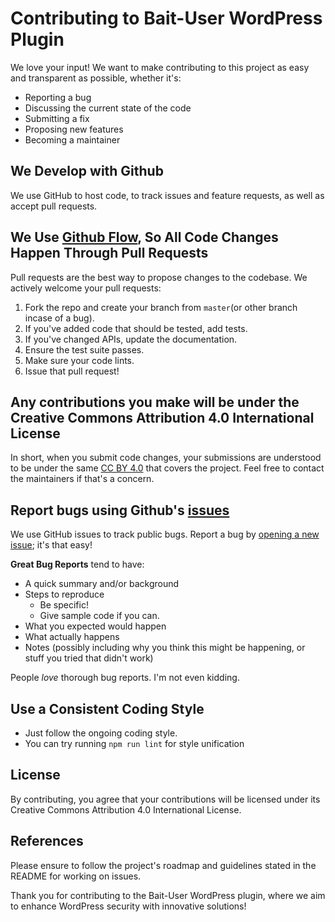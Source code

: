 # Contributing to Bait-User WordPress Plugin

We love your input! We want to make contributing to this project as easy and transparent as possible, whether it's:

- Reporting a bug
- Discussing the current state of the code
- Submitting a fix
- Proposing new features
- Becoming a maintainer

## We Develop with Github
We use GitHub to host code, to track issues and feature requests, as well as accept pull requests.

## We Use [Github Flow](https://guides.github.com/introduction/flow/index.html), So All Code Changes Happen Through Pull Requests
Pull requests are the best way to propose changes to the codebase. We actively welcome your pull requests:

1. Fork the repo and create your branch from `master`(or other branch incase of a bug).
2. If you've added code that should be tested, add tests.
3. If you've changed APIs, update the documentation.
4. Ensure the test suite passes.
5. Make sure your code lints.
6. Issue that pull request!

## Any contributions you make will be under the Creative Commons Attribution 4.0 International License
In short, when you submit code changes, your submissions are understood to be under the same [CC BY 4.0](https://creativecommons.org/licenses/by/4.0/) that covers the project. Feel free to contact the maintainers if that's a concern.

## Report bugs using Github's [issues](https://github.com/Doononthon/Wordpress-Bait-user/issues)
We use GitHub issues to track public bugs. Report a bug by [opening a new issue](https://github.com/DoonOnthon/Wordpress-Bait-user/issues/new); it's that easy!

**Great Bug Reports** tend to have:

- A quick summary and/or background
- Steps to reproduce
  - Be specific!
  - Give sample code if you can.
- What you expected would happen
- What actually happens
- Notes (possibly including why you think this might be happening, or stuff you tried that didn't work)

People *love* thorough bug reports. I'm not even kidding.

## Use a Consistent Coding Style
- Just follow the ongoing coding style.
- You can try running `npm run lint` for style unification

## License
By contributing, you agree that your contributions will be licensed under its Creative Commons Attribution 4.0 International License.

## References
Please ensure to follow the project's roadmap and guidelines stated in the README for working on issues.

Thank you for contributing to the Bait-User WordPress plugin, where we aim to enhance WordPress security with innovative solutions!
